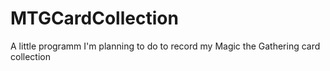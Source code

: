# MTGCardCollection
A little programm I'm planning to do to record my Magic the Gathering card collection
